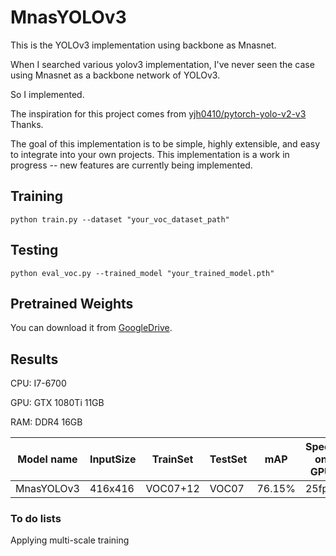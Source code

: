 # MnasYOLOv3

This is the YOLOv3 implementation using backbone as Mnasnet.

When I searched various yolov3 implementation, I've never seen the case using Mnasnet as a backbone network of YOLOv3.

So I implemented.

The inspiration for this project comes from [yjh0410/pytorch-yolo-v2-v3](https://github.com/yjh0410/pytorch-yolo-v2-v3) Thanks.

The goal of this implementation is to be simple, highly extensible, and easy to integrate into your own projects. This implementation is a work in progress -- new features are currently being implemented.

## Training

```
python train.py --dataset "your_voc_dataset_path"
```

## Testing

```
python eval_voc.py --trained_model "your_trained_model.pth"
```

## Pretrained Weights

You can download it from [GoogleDrive](https://drive.google.com/open?id=10FFEoagSBTDfwCDz1F2i5t3q-SFtfvmB).

## Results

CPU: I7-6700

GPU: GTX 1080Ti 11GB

RAM: DDR4 16GB

| Model name | InputSize | TrainSet | TestSet | mAP | Speed on GPU| Speed on CPU |
| ----- | ------ | ------ | ------ | ----- | ----- | ----- |
| MnasYOLOv3| 416x416 | VOC07+12 | VOC07 | 76.15% | 25fps | 2fps|


### To do lists

Applying multi-scale training


